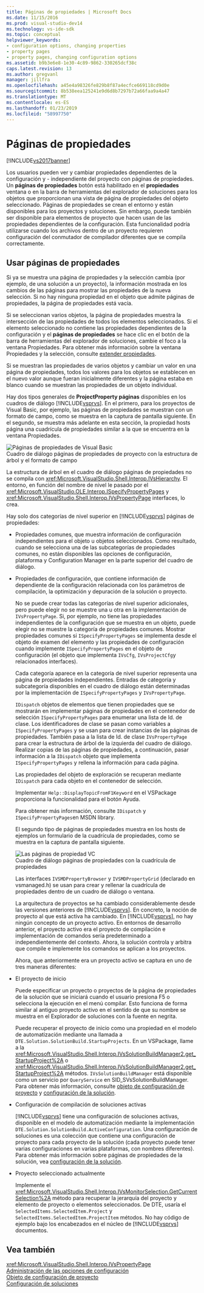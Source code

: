 ```yaml
---
title: Páginas de propiedades | Microsoft Docs
ms.date: 11/15/2016
ms.prod: visual-studio-dev14
ms.technology: vs-ide-sdk
ms.topic: conceptual
helpviewer_keywords:
- configuration options, changing properties
- property pages
- property pages, changing configuration options
ms.assetid: b9b3e6e8-1e30-4c89-9862-330265dcf38c
caps.latest.revision: 13
ms.author: gregvanl
manager: jillfra
ms.openlocfilehash: a45e4a98326fe829b8f87a4ecfce669118cd9d0e
ms.sourcegitcommit: 8b538eea125241e9d6d8b7297b72a66faa9a4a47
ms.translationtype: MT
ms.contentlocale: es-ES
ms.lasthandoff: 01/23/2019
ms.locfileid: "58997750"
---
```

# <a name="property-pages"></a>Páginas de propiedades
[!INCLUDE[vs2017banner](../../includes/vs2017banner.md)]

Los usuarios pueden ver y cambiar propiedades dependientes de la configuración y - independiente del proyecto con páginas de propiedades. Un **páginas de propiedades** botón está habilitado en el **propiedades** ventana o en la barra de herramientas del explorador de soluciones para los objetos que proporcionan una vista de página de propiedades del objeto seleccionado. Páginas de propiedades se crean el entorno y están disponibles para los proyectos y soluciones. Sin embargo, puede también ser disponible para elementos de proyecto que hacen usan de las propiedades dependientes de la configuración. Esta funcionalidad podría utilizarse cuando los archivos dentro de un proyecto requieren configuración del conmutador de compilador diferentes que se compila correctamente.  
  
## <a name="using-property-pages"></a>Usar páginas de propiedades  
 Si ya se muestra una página de propiedades y la selección cambia (por ejemplo, de una solución a un proyecto), la información mostrada en los cambios de las páginas para mostrar las propiedades de la nueva selección. Si no hay ninguna propiedad en el objeto que admite páginas de propiedades, la página de propiedades está vacía.  
  
 Si se seleccionan varios objetos, la página de propiedades muestra la intersección de las propiedades de todos los elementos seleccionados. Si el elemento seleccionado no contiene las propiedades dependientes de la configuración y el **páginas de propiedades** se hace clic en el botón de la barra de herramientas del explorador de soluciones, cambie el foco a la ventana Propiedades. Para obtener más información sobre la ventana Propiedades y la selección, consulte [extender propiedades](../../extensibility/internals/extending-properties.md).  
  
 Si se muestran las propiedades de varios objetos y cambiar un valor en una página de propiedades, todos los valores para los objetos se establecen en el nuevo valor aunque fueran inicialmente diferentes y la página estaba en blanco cuando se muestran las propiedades de un objeto individual.  
  
 Hay dos tipos generales de **ProjectProperty páginas** disponibles en los cuadros de diálogo [!INCLUDE[vsprvs](../../includes/vsprvs-md.md)]. En el primero, para los proyectos de Visual Basic, por ejemplo, las páginas de propiedades se muestran con un formato de campo, como se muestra en la captura de pantalla siguiente. En el segundo, se muestra más adelante en esta sección, la propiedad hosts página una cuadrícula de propiedades similar a la que se encuentra en la ventana Propiedades.  
  
 ![Páginas de propiedades de Visual Basic](../../extensibility/internals/media/vsvbproppages.gif "vsVBPropPages")  
Cuadro de diálogo páginas de propiedades de proyecto con la estructura de árbol y el formato de campo  
  
 La estructura de árbol en el cuadro de diálogo páginas de propiedades no se compila con <xref:Microsoft.VisualStudio.Shell.Interop.IVsHierarchy>. El entorno, en función del nombre de nivel le pasado por el <xref:Microsoft.VisualStudio.OLE.Interop.ISpecifyPropertyPages> y <xref:Microsoft.VisualStudio.Shell.Interop.IVsPropertyPage> interfaces, lo crea.  
  
 Hay solo dos categorías de nivel superior en [!INCLUDE[vsprvs](../../includes/vsprvs-md.md)] páginas de propiedades:  
  
- Propiedades comunes, que muestra información de configuración independientes para el objeto u objetos seleccionados. Como resultado, cuando se selecciona una de las subcategorías de propiedades comunes, no están disponibles las opciones de configuración, plataforma y Configuration Manager en la parte superior del cuadro de diálogo.  
  
- Propiedades de configuración, que contiene información de dependiente de la configuración relacionada con los parámetros de compilación, la optimización y depuración de la solución o proyecto.  
  
  No se puede crear todas las categorías de nivel superior adicionales, pero puede elegir no se muestre una u otra en la implementación de `IVsPropertyPage`. Si, por ejemplo, no tiene las propiedades independientes de la configuración que se muestra en un objeto, puede elegir no se muestre la categoría de propiedades comunes. Mostrar propiedades comunes si `ISpecifyPropertyPages` se implementa desde el objeto de examen del elemento y las propiedades de configuración cuando implemente `ISpecifyPropertyPages` en el objeto de configuración (el objeto que implementa `IVsCfg`, `IVsProjectCfg`y relacionados interfaces).  
  
  Cada categoría aparece en la categoría de nivel superior representa una página de propiedades independientes. Entradas de categoría y subcategoría disponibles en el cuadro de diálogo están determinadas por la implementación de `ISpecifyPropertyPages` y `IVsPropertyPage`.  
  
  `IDispatch` objetos de elementos que tienen propiedades que se mostrarán en implementar páginas de propiedades en el contenedor de selección `ISpecifyPropertyPages` para enumerar una lista de Id. de clase. Los identificadores de clase se pasan como variables a `ISpecifyPropertyPages` y se usan para crear instancias de las páginas de propiedades. También pasa a la lista de Id. de clase `IVsPropertyPage` para crear la estructura de árbol de la izquierda del cuadro de diálogo. Realizar copias de las páginas de propiedades, a continuación, pasar información a la `IDispatch` objeto que implementa `ISpecifyPropertyPages` y rellena la información para cada página.  
  
  Las propiedades del objeto de exploración se recuperan mediante `IDispatch` para cada objeto en el contenedor de selección.  
  
  Implementar `Help::DisplayTopicFromF1Keyword` en el VSPackage proporciona la funcionalidad para el botón Ayuda.  
  
  Para obtener más información, consulte `IDispatch` y `ISpecifyPropertyPages`en MSDN library.  
  
  El segundo tipo de páginas de propiedades muestra en los hosts de ejemplos un formulario de la cuadrícula de propiedades, como se muestra en la captura de pantalla siguiente.  
  
  ![Las páginas de propiedad VC](../../extensibility/internals/media/vsvcproppages.gif "vsVCPropPages")  
  Cuadro de diálogo páginas de propiedades con la cuadrícula de propiedades  
  
  Las interfaces `IVSMDPropertyBrowser` y `IVSMDPropertyGrid` (declarado en vsmanaged.h) se usan para crear y rellenar la cuadrícula de propiedades dentro de un cuadro de diálogo o ventana.  
  
  La arquitectura de proyectos se ha cambiado considerablemente desde las versiones anteriores de [!INCLUDE[vsprvs](../../includes/vsprvs-md.md)]. En concreto, la noción de proyecto al que está activa ha cambiado. En [!INCLUDE[vsprvs](../../includes/vsprvs-md.md)], no hay ningún concepto de un proyecto activo. En entornos de desarrollo anterior, el proyecto activo era el proyecto de compilación e implementación de comandos sería predeterminado a independientemente del contexto. Ahora, la solución controla y arbitra que compile e implemente los comandos se aplican a los proyectos.  
  
  Ahora, que anteriormente era un proyecto activo se captura en uno de tres maneras diferentes:  
  
- El proyecto de inicio  
  
   Puede especificar un proyecto o proyectos de la página de propiedades de la solución que se iniciará cuando el usuario presiona F5 o selecciona la ejecución en el menú compilar. Esto funciona de forma similar al antiguo proyecto activo en el sentido de que su nombre se muestra en el Explorador de soluciones con la fuente en negrita.  
  
   Puede recuperar el proyecto de inicio como una propiedad en el modelo de automatización mediante una llamada a `DTE.Solution.SolutionBuild.StartupProjects`. En un VSPackage, llame a la <xref:Microsoft.VisualStudio.Shell.Interop.IVsSolutionBuildManager2.get_StartupProject%2A> o <xref:Microsoft.VisualStudio.Shell.Interop.IVsSolutionBuildManager2.get_StartupProject%2A> métodos. `IVsSolutionBuildManager` está disponible como un servicio por `QueryService` en SID_SVsSolutionBuildManager. Para obtener más información, consulte [objeto de configuración de proyecto](../../extensibility/internals/project-configuration-object.md) y [configuración de la solución](../../extensibility/internals/solution-configuration.md).  
  
- Configuración de compilación de soluciones activas  
  
   [!INCLUDE[vsprvs](../../includes/vsprvs-md.md)] tiene una configuración de soluciones activas, disponible en el modelo de automatización mediante la implementación `DTE.Solution.SolutionBuild.ActiveConfiguration`. Una configuración de soluciones es una colección que contiene una configuración de proyecto para cada proyecto de la solución (cada proyecto puede tener varias configuraciones en varias plataformas, con nombres diferentes). Para obtener más información sobre páginas de propiedades de la solución, vea [configuración de la solución](../../extensibility/internals/solution-configuration.md).  
  
- Proyecto seleccionado actualmente  
  
   Implemente el <xref:Microsoft.VisualStudio.Shell.Interop.IVsMonitorSelection.GetCurrentSelection%2A> método para recuperar la jerarquía del proyecto y elemento de proyecto o elementos seleccionados. De DTE, usaría el `SelectedItems.SelectedItem.Project` y `SelectedItems.SelectedItem.ProjectItem` métodos. No hay código de ejemplo bajo los encabezados en el núcleo de [!INCLUDE[vsprvs](../../includes/vsprvs-md.md)] documentos.  
  
## <a name="see-also"></a>Vea también  
 <xref:Microsoft.VisualStudio.Shell.Interop.IVsPropertyPage>   
 [Administración de las opciones de configuración](../../extensibility/internals/managing-configuration-options.md)   
 [Objeto de configuración de proyecto](../../extensibility/internals/project-configuration-object.md)   
 [Configuración de soluciones](../../extensibility/internals/solution-configuration.md)
